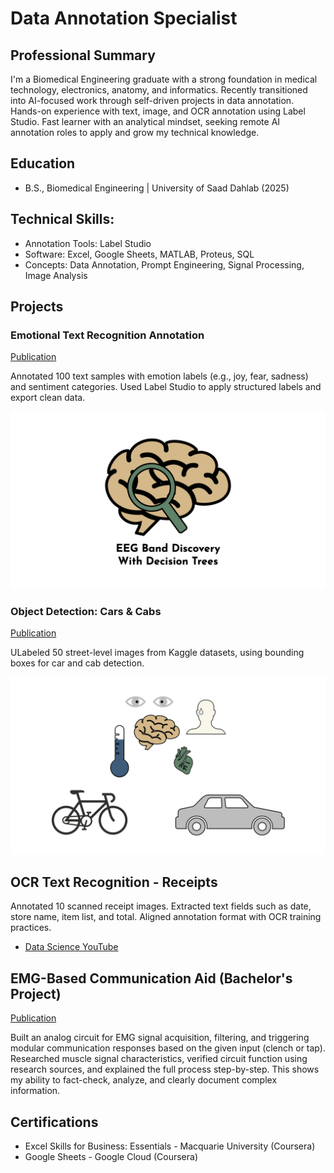 # Data Annotation Specialist

## Professional Summary
I'm a Biomedical Engineering graduate with a strong foundation in medical technology, electronics, anatomy, and informatics. Recently transitioned into AI-focused work through self-driven projects in data annotation. Hands-on experience with text, image, and OCR annotation using Label Studio. Fast
learner with an analytical mindset, seeking remote AI annotation roles to apply and grow my technical knowledge.

## Education	 			        		
- B.S., Biomedical Engineering | University of Saad Dahlab (2025)

## Technical Skills: 
- Annotation Tools: Label Studio 
- Software: Excel, Google Sheets, MATLAB, Proteus, SQL
- Concepts: Data Annotation, Prompt Engineering, Signal Processing, Image Analysis

## Projects
### Emotional Text Recognition Annotation
[Publication](https://)

Annotated 100 text samples with emotion labels (e.g., joy, fear, sadness) and sentiment categories. Used Label Studio to apply structured labels and export clean data.

![EEG Band Discovery](/assets/img/eeg_band_discovery.jpeg)

### Object Detection: Cars & Cabs
[Publication](https://)

ULabeled 50 street-level images from Kaggle datasets, using bounding boxes for car and cab detection.

![Bike Study](/assets/img/bike_study.jpeg)

## OCR Text Recognition - Receipts
Annotated 10 scanned receipt images. Extracted text fields such as date, store name, item list, and total.
Aligned annotation format with OCR training practices.

- [Data Science YouTube](https://www.)

## EMG-Based Communication Aid (Bachelor's Project)
[Publication](https://)

Built an analog circuit for EMG signal acquisition, filtering, and triggering modular communication responses
based on the given input (clench or tap). Researched muscle signal characteristics, verified circuit function
using research sources, and explained the full process step-by-step. This shows my ability to fact-check,
analyze, and clearly document complex information.

## Certifications
- Excel Skills for Business:
Essentials - Macquarie
University (Coursera)
- Google Sheets - Google Cloud
(Coursera)
